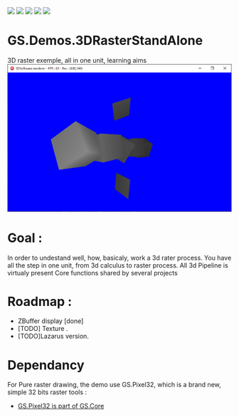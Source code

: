 [![](https://tokei.rs/b1/github/VincentGsell/GS.3DRasterStandAlone?category=code)](https://github.com//VincentGsell/GS.Demos.3DRasterStandAlone)
[![](https://tokei.rs/b1/github/VincentGsell/GS.3DRasterStandAlone?category=files)](https://github.com//VincentGsell/GS.Demos.3DRasterStandAlone)
[![](https://tokei.rs/b1/github/VincentGsell/GS.3DRasterStandAlone?category=lines)](https://github.com//VincentGsell/GS.Demos.3DRasterStandAlone)
[![](https://tokei.rs/b1/github/VincentGsell/GS.3DRasterStandAlone?category=blanks)](https://github.com//VincentGsell/GS.Demos.3DRasterStandAlone)
[![](https://tokei.rs/b1/github/VincentGsell/GS.3DRasterStandAlone?category=comments)](https://github.com//VincentGsell/GS.Demos.3DRasterStandAlone)

# GS.Demos.3DRasterStandAlone
  3D raster exemple, all in one unit, learning aims![Alt text](/gitimg/ZBufferDisplay.png?raw=true "ZBuffer")

# Goal : 
In order to undestand well, how, basicaly, work a 3d rater process.
You have all the step in one unit, from 3d calculus to raster process. All 3d Pipeline is virtualy present
  Core functions shared by several projects 
  
# Roadmap : 
- ZBuffer display [done]
- [TODO] Texture .
- [TODO]Lazarus version.
  


# Dependancy

For Pure raster drawing, the demo use GS.Pixel32, which is a brand new, simple 32 bits raster tools : 

- [GS.Pixel32 is part of GS.Core](https://github.com/VincentGsell/GS.Core)

  
  
  
